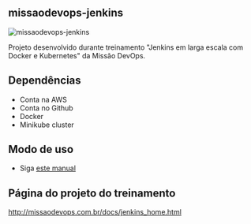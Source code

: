 ## missaodevops-jenkins
![missaodevops-jenkins](http://missaodevops.com.br/img/jenkins/missaodevops-jenkins-docker-kube.png)

Projeto desenvolvido durante treinamento "Jenkins em larga escala com Docker e Kubernetes" da Missão DevOps.


## Dependências
- Conta na AWS
- Conta no Github
- Docker
- Minikube cluster


## Modo de uso
- Siga [este manual](docs/USEMODE.md)


## Página do projeto do treinamento
http://missaodevops.com.br/docs/jenkins_home.html